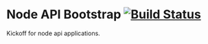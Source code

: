 Node API Bootstrap [![Build Status](https://api.travis-ci.org/mishuagopian/node-api.png)](https://travis-ci.org/mishuagopian/node-api)
===============

Kickoff for node api applications.
